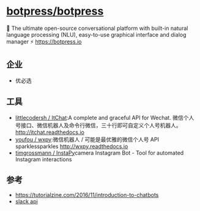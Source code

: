 # [botpress/botpress](https://github.com/botpress/botpress)

🤖 The ultimate open-source conversational platform with built-in natural language processing (NLU), easy-to-use graphical interface and dialog manager ⚡ <https://botpress.io>

## 企业

* 优必选

## 工具

* [littlecodersh / ItChat](https://github.com/littlecodersh/ItChat):A complete and graceful API for Wechat. 微信个人号接口、微信机器人及命令行微信，三十行即可自定义个人号机器人。 <http://itchat.readthedocs.io>
* [youfou / wxpy](https://github.com/youfou/wxpy):微信机器人 / 可能是最优雅的微信个人号 API sparklessparkles <http://wxpy.readthedocs.io>
* [timgrossmann / InstaPy](https://github.com/timgrossmann/InstaPy/)camera Instagram Bot - Tool for automated Instagram interactions

## 参考

* <https://tutorialzine.com/2016/11/introduction-to-chatbots>
* [slack api](https://api.slack.com/)

